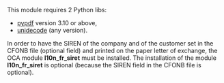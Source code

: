 This module requires 2 Python libs:

- [pypdf](https://pypi.org/project/pypdf/) version 3.10 or above,
- [unidecode](https://pypi.org/project/Unidecode/) (any version).

In order to have the SIREN of the company and of the customer set in the
CFONB file (optional field) and printed on the paper letter of exchange,
the OCA module **l10n_fr_siret** must be installed. The installation of
the module **l10n_fr_siret** is optional (because the SIREN field in the
CFONB file is optional).
